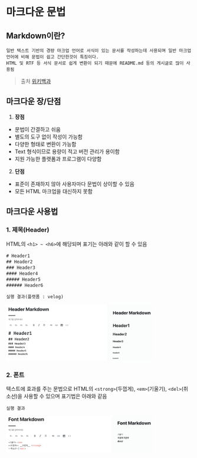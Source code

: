 # 마크다운 문법

## Markdown이란?

```
일반 텍스트 기반의 경량 마크업 언어로 서식이 있는 문서를 작성하는데 사용되며 일반 마크업 언어에 비해 문법이 쉽고 간단한것이 특징이다.
HTML 및 RTF 등 서식 문서로 쉽게 변환이 되기 때문에 README.md 등의 게시글로 많이 사용됨
```

> 출처 [위키백과](https://ko.wikipedia.org/wiki/%EB%A7%88%ED%81%AC%EB%8B%A4%EC%9A%B4)

## 마크다운 장/단점

1. **장점**

- 문법이 간결하고 쉬움
- 별도의 도구 없이 작성이 가능함
- 다양한 형태로 변환이 가능함
- Text 형식이므로 용량이 적고 버전 관리가 용이함
- 지원 가능한 플랫폼과 프로그램이 다양함

2. **단점**

- 표준이 존재하지 않아 사용자마다 문법이 상이할 수 있음
- 모든 HTML 마크업을 대신하지 못함

## 마크다운 사용법

### 1. 제목(Header)

HTML의 `<h1> ~ <h6>`에 해당되며 표기는 아래와 같이 할 수 있음

```
# Header1
## Header2
### Header3
#### Header4
##### Header5
###### Header6
```

```
실행 결과(플랫폼 : velog)
```

<img src="./header_md.png" width=400 />

### 2. 폰트

텍스트에 효과를 주는 문법으로 HTML의 `<strong>`(두껍게), `<em>`(기울기), `<del>`(취소선)을 사용할 수 있으며 표기법은 아래와 같음

```
실행 결과
```

<img src="./font_md.png" width =400 />
